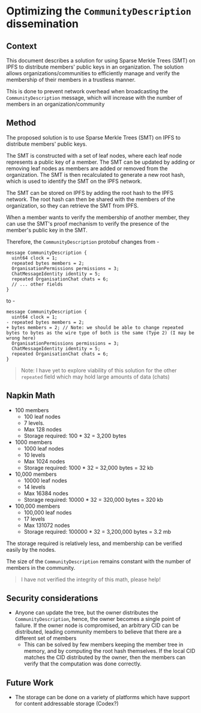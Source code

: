 # Optimizing the `CommunityDescription` dissemination

## Context

This document describes a solution for using Sparse Merkle Trees (SMT) on IPFS to distribute members' public keys in an organization. The solution allows organizations/communities to efficiently manage and verify the membership of their members in a trustless manner.

This is done to prevent network overhead when broadcasting the `CommunityDescription` message, which will increase with the number of members in an organization/community

## Method

The proposed solution is to use Sparse Merkle Trees (SMT) on IPFS to distribute members' public keys. 

The SMT is constructed with a set of leaf nodes, where each leaf node represents a public key of a member. The SMT can be updated by adding or removing leaf nodes as members are added or removed from the organization. The SMT is then recalculated to generate a new root hash, which is used to identify the SMT on the IPFS network.

The SMT can be stored on IPFS by adding the root hash to the IPFS network. The root hash can then be shared with the members of the organization, so they can retrieve the SMT from IPFS.

When a member wants to verify the membership of another member, they can use the SMT's proof mechanism to verify the presence of the member's public key in the SMT.

Therefore, the `CommunityDescription` protobuf changes from -
```protobuf=
message CommunityDescription {
  uint64 clock = 1;
  repeated bytes members = 2;
  OrganisationPermissions permissions = 3;
  ChatMessageIdentity identity = 5;
  repeated OrganisationChat chats = 6;
  // ... other fields
}
```
to -
```diff=
message CommunityDescription {
  uint64 clock = 1; 
- repeated bytes members = 2;
+ bytes members = 2; // Note: we should be able to change repeated bytes to bytes as the wire type of both is the same (Type 2) (I may be wrong here)
  OrganisationPermissions permissions = 3;
  ChatMessageIdentity identity = 5;
  repeated OrganisationChat chats = 6;
}
```

> Note: I have yet to explore viability of this solution for the other `repeated` field which may hold large amounts of data (chats)


## Napkin Math

- 100 members
    - 100 leaf nodes
    - 7 levels.
    - Max 128 nodes
    - Storage required: 100 * 32 = 3,200 bytes
- 1000 members
    - 1000 leaf nodes
    - 10 levels 
    - Max 1024 nodes
    - Storage required: 1000 * 32 = 32,000 bytes = 32 kb
- 10,000 members
    - 10000 leaf nodes
    - 14 levels
    - Max 16384 nodes
    - Storage required: 10000 * 32 = 320,000 bytes = 320 kb
- 100,000 members
    - 100,000 leaf nodes
    - 17 levels
    - Max 131072 nodes
    - Storage required: 100000 * 32 = 3,200,000 bytes = 3.2 mb

The storage required is relatively less, and membership can be verified easily by the nodes. 

The size of the `CommunityDescription` remains constant with the number of members in the community.

> I have not verified the integrity of this math, please help!

## Security considerations

- Anyone can update the tree, but the owner distributes the `CommunityDescription`, hence, the owner becomes a single point of failure. If the owner node is compromised, an arbitrary CID can be distributed, leading community members to believe that there are a different set of members
    - This can be solved by few members keeping the member tree in memory, and by computing the root hash themselves. If the local CID matches the CID distributed by the owner, then the members can verify that the computation was done correctly. 

## Future Work

- The storage can be done on a variety of platforms which have support for content addressable storage (Codex?)
